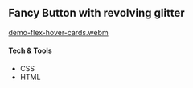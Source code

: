 ## Fancy Button with revolving glitter

[demo-flex-hover-cards.webm](https://github.com/user-attachments/assets/345c919d-ca03-4eca-9f6e-268872d3dca8)

#### Tech & Tools
- CSS
- HTML
